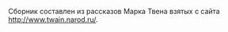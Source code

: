 <!--2016-12-17 21:58:01-->
Сборник составлен из рассказов Марка Твена взятых с сайта http://www.twain.narod.ru/.